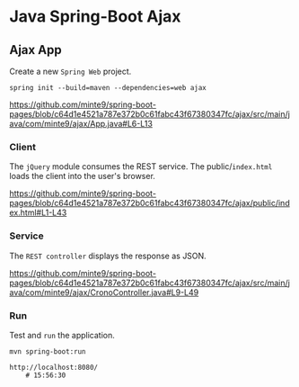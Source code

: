 # Java Spring-Boot Ajax

## Ajax App

Create a new `Spring Web` project.

~~~
spring init --build=maven --dependencies=web ajax 
~~~ 
https://github.com/minte9/spring-boot-pages/blob/c64d1e4521a787e372b0c61fabc43f67380347fc/ajax/src/main/java/com/minte9/ajax/App.java#L6-L13

### Client

The `jQuery` module consumes the REST service.
The public/`index.html` loads the client into the user's browser.

https://github.com/minte9/spring-boot-pages/blob/c64d1e4521a787e372b0c61fabc43f67380347fc/ajax/public/index.html#L1-L43

### Service

The `REST controller` displays the response as JSON.

https://github.com/minte9/spring-boot-pages/blob/c64d1e4521a787e372b0c61fabc43f67380347fc/ajax/src/main/java/com/minte9/ajax/CronoController.java#L9-L49

### Run

Test and `run` the application.

~~~
mvn spring-boot:run

http://localhost:8080/
    # 15:56:30
~~~
